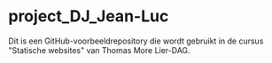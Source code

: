 # project_DJ_Jean-Luc

Dit is een GitHub-voorbeeldrepository die wordt gebruikt in de cursus
"Statische websites" van Thomas More Lier-DAG.